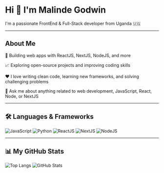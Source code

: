 # Hi 👋 I'm Malinde Godwin

I'm a passionate FrontEnd & Full-Stack developer from Uganda 🇺🇬

---

## About Me

💼 Building web apps with ReactJS, NextJS, NodeJS, and more  

📈 Exploring open-source projects and improving coding skills  

❤️ I love writing clean code, learning new frameworks, and solving challenging problems  

💬 Ask me about anything related to web development, JavaScript, React, Node, or NextJS  

---

## 🛠️ Languages & Frameworks
![JavaScript](https://img.shields.io/badge/-JavaScript-F7DF1E?logo=javascript&logoColor=black) 
![Python](https://img.shields.io/badge/-Python-3776AB?logo=python&logoColor=white)
![ReactJS](https://img.shields.io/badge/-React-61DAFB?logo=react&logoColor=black) 
![NextJS](https://img.shields.io/badge/-NextJS-000000?logo=next.js&logoColor=white) 
![NodeJS](https://img.shields.io/badge/-Node.js-339933?logo=node.js&logoColor=white)

---

## 📊 My GitHub Stats
![Top Langs](https://github-readme-stats.vercel.app/api/top-langs/?username=Lindex54&layout=donut)
![GitHub Stats](https://github-readme-stats.vercel.app/api?username=Lindex54&show_icons=true&theme=default)
